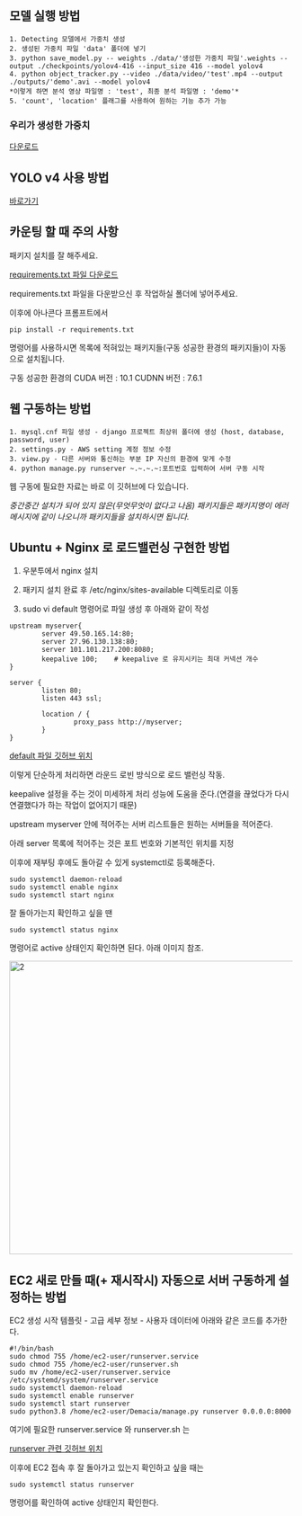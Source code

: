 ## 모델 실행 방법

    1. Detecting 모델에서 가중치 생성
    2. 생성된 가중치 파일 'data' 폴더에 넣기
    3. python save_model.py -- weights ./data/'생성한 가중치 파일'.weights --output ./checkpoints/yolov4-416 --input_size 416 --model yolov4
    4. python object_tracker.py --video ./data/video/'test'.mp4 --output ./outputs/'demo'.avi --model yolov4
    *이렇게 하면 분석 영상 파일명 : 'test', 최종 분석 파일명 : 'demo'*
    5. 'count', 'location' 플래그를 사용하여 원하는 기능 추가 가능


### 우리가 생성한 가중치

[다운로드](https://drive.google.com/file/d/1gFMK0r-rlmKSSlaiUJCNvuK5Sy7nYHCL/view?usp=sharing)


## YOLO v4 사용 방법

[바로가기](https://gitlab.com/seoungjun_kim/test1)

## 카운팅 할 때 주의 사항

패키지 설치를 잘 해주세요.

[requirements.txt 파일 다운로드](https://drive.google.com/file/d/1wXhJYVp609jp_NiWXtQW_7wiRK7acvs2/view?usp=sharing)

requirements.txt 파일을 다운받으신 후 작업하실 폴더에 넣어주세요.

이후에 아나콘다 프롬프트에서

```
pip install -r requirements.txt
```

명령어를 사용하시면 목록에 적혀있는 패키지들(구동 성공한 환경의 패키지들)이 자동으로 설치됩니다.

구동 성공한 환경의 CUDA 버전 : 10.1 CUDNN 버전 : 7.6.1

## 웹 구동하는 방법

    1. mysql.cnf 파일 생성 - django 프로젝트 최상위 폴더에 생성 (host, database, password, user)
    2. settings.py - AWS setting 계정 정보 수정
    3. view.py - 다른 서버와 통신하는 부분 IP 자신의 환경에 맞게 수정
    4. python manage.py runserver ~.~.~.~:포트번호 입력하여 서버 구동 시작
    
웹 구동에 필요한 자료는 바로 이 깃허브에 다 있습니다.

*중간중간 설치가 되어 있지 않은(무엇무엇이 없다고 나옴) 패키지들은 패키지명이 에러 메시지에 같이 나오니까 패키지들을 설치하시면 됩니다.*


## Ubuntu + Nginx 로 로드밸런싱 구현한 방법

1. 우분투에서 nginx 설치

2. 패키지 설치 완료 후 /etc/nginx/sites-available 디렉토리로 이동

3. sudo vi default 명령어로 파일 생성 후 아래와 같이 작성

```
upstream myserver{
        server 49.50.165.14:80;
        server 27.96.130.138:80;
        server 101.101.217.200:8080;
        keepalive 100;    # keepalive 로 유지시키는 최대 커넥션 개수
}

server {
        listen 80;
        listen 443 ssl;

        location / {
                proxy_pass http://myserver;
        }
}
```

[default 파일 깃허브 위치](https://github.com/dldidfh/Traffic-data-generation/blob/master/API_SERVER/linux_load_balancer/default)

이렇게 단순하게 처리하면 라운드 로빈 방식으로 로드 밸런싱 작동.

keepalive 설정을 주는 것이 미세하게 처리 성능에 도움을 준다.(연결을 끊었다가 다시 연결했다가 하는 작업이 없어지기 때문)

upstream myserver 안에 적어주는 서버 리스트들은 원하는 서버들을 적어준다.

아래 server 목록에 적어주는 것은 포트 번호와 기본적인 위치를 지정

이후에 재부팅 후에도 돌아갈 수 있게 systemctl로 등록해준다.

```
sudo systemctl daemon-reload
sudo systemctl enable nginx
sudo systemctl start nginx
```

잘 돌아가는지 확인하고 싶을 땐

```
sudo systemctl status nginx
```

명령어로 active 상태인지 확인하면 된다. 아래 이미지 참조.

<img width="522" alt="2" src="https://user-images.githubusercontent.com/67957934/102457081-84562c00-4085-11eb-99ff-2ee7748b2116.png">


## EC2 새로 만들 때(+ 재시작시) 자동으로 서버 구동하게 설정하는 방법

EC2 생성 시작 템플릿 - 고급 세부 정보 - 사용자 데이터에 아래와 같은 코드를 추가한다.

```
#!/bin/bash
sudo chmod 755 /home/ec2-user/runserver.service
sudo chmod 755 /home/ec2-user/runserver.sh
sudo mv /home/ec2-user/runserver.service /etc/systemd/system/runserver.service
sudo systemctl daemon-reload
sudo systemctl enable runserver
sudo systemctl start runserver
sudo python3.8 /home/ec2-user/Demacia/manage.py runserver 0.0.0.0:8000
```

여기에 필요한 runserver.service 와 runserver.sh 는

[runserver 관련 깃허브 위치](https://github.com/dldidfh/Traffic-data-generation/tree/master/WEB)

이후에 EC2 접속 후 잘 돌아가고 있는지 확인하고 싶을 때는

```
sudo systemctl status runserver
```

명령어를 확인하여 active 상태인지 확인한다.